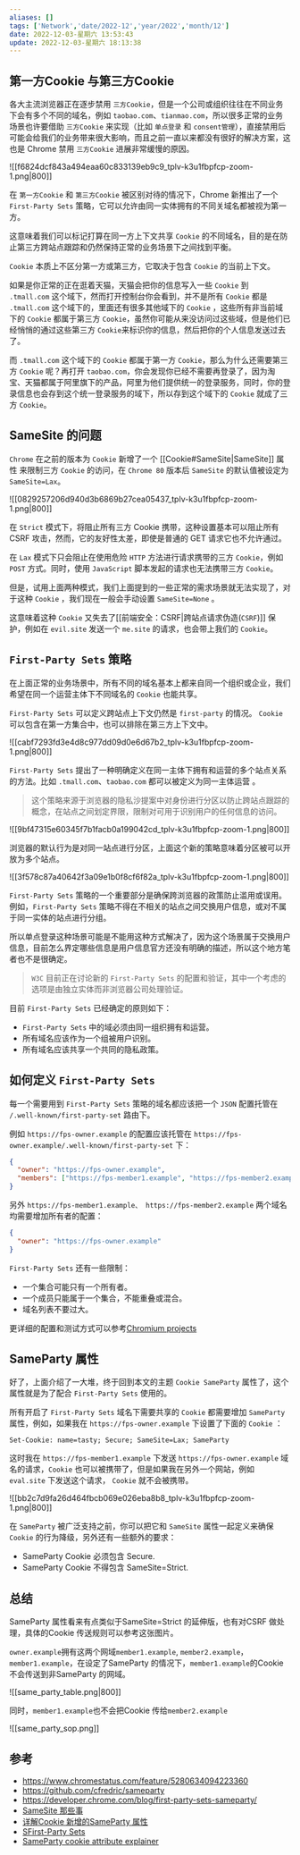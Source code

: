```yaml
---
aliases: []
tags: ['Network','date/2022-12','year/2022','month/12']
date: 2022-12-03-星期六 13:53:43
update: 2022-12-03-星期六 18:13:38
---
```


## 第一方Cookie 与第三方Cookie

各大主流浏览器正在逐步禁用 `三方Cookie`，但是一个公司或组织往往在不同业务下会有多个不同的域名，例如 `taobao.com`、`tianmao.com`，所以很多正常的业务场景也许要借助 `三方Cookie` 来实现（比如 `单点登录` 和 `consent管理`），直接禁用后可能会给我们的业务带来很大影响，而且之前一直以来都没有很好的解决方案，这也是 Chrome 禁用 `三方Cookie` 进展非常缓慢的原因。

![[f6824dcf843a494eaa60c833139eb9c9_tplv-k3u1fbpfcp-zoom-1.png|800]]

在 `第一方Cookie` 和 `第三方Cookie` 被区别对待的情况下，Chrome 新推出了一个 `First-Party Sets` 策略，它可以允许由同一实体拥有的不同关域名都被视为第一方。

这意味着我们可以标记打算在同一方上下文共享 `Cookie` 的不同域名，目的是在防止第三方跨站点跟踪和仍然保持正常的业务场景下之间找到平衡。

`Cookie` 本质上不区分第一方或第三方，它取决于包含 `Cookie` 的当前上下文。

如果是你正常的正在逛着天猫，天猫会把你的信息写入一些 `Cookie` 到 `.tmall.com` 这个域下，然而打开控制台你会看到，并不是所有 `Cookie` 都是 `.tmall.com` 这个域下的，里面还有很多其他域下的 `Cookie` ，这些所有非当前域下的 `Cookie` 都属于第三方 `Cookie`，虽然你可能从来没访问过这些域，但是他们已经悄悄的通过这些第三方 `Cookie`来标识你的信息，然后把你的个人信息发送过去了。

而 `.tmall.com` 这个域下的 `Cookie` 都属于第一方 `Cookie`，那么为什么还需要第三方 `Cookie` 呢？再打开 `taobao.com`，你会发现你已经不需要再登录了，因为淘宝、天猫都属于阿里旗下的产品，阿里为他们提供统一的登录服务，同时，你的登录信息也会存到这个统一登录服务的域下，所以存到这个域下的 `Cookie` 就成了三方 `Cookie`。

## SameSite 的问题

`Chrome` 在之前的版本为 `Cookie` 新增了一个 [[Cookie#SameSite|SameSite]] 属性 来限制三方 `Cookie` 的访问，在 `Chrome 80` 版本后 `SameSite` 的默认值被设定为 `SameSite=Lax`。

![[0829257206d940d3b6869b27cea05437_tplv-k3u1fbpfcp-zoom-1.png|800]]

在 `Strict` 模式下，将阻止所有三方 Cookie 携带，这种设置基本可以阻止所有 CSRF 攻击，然而，它的友好性太差，即使是普通的 GET 请求它也不允许通过。

在 `Lax` 模式下只会阻止在使用危险 `HTTP` 方法进行请求携带的三方 `Cookie`，例如 `POST` 方式。同时，使用 `JavaScript` 脚本发起的请求也无法携带三方 `Cookie`。

但是，试用上面两种模式，我们上面提到的一些正常的需求场景就无法实现了，对于这种 `Cookie` ，我们现在一般会手动设置 `SameSite=None` 。

这意味着这种 `Cookie` 又失去了[[前端安全：CSRF|跨站点请求伪造(`CSRF`)]] 保护，例如在 `evil.site` 发送一个 `me.site` 的请求，也会带上我们的 `Cookie`。

## `First-Party Sets` 策略

在上面正常的业务场景中，所有不同的域名基本上都来自同一个组织或企业，我们希望在同一个运营主体下不同域名的 `Cookie` 也能共享。

`First-Party Sets` 可以定义跨站点上下文仍然是 `first-party` 的情况。 `Cookie` 可以包含在第一方集合中，也可以排除在第三方上下文中。

![[cabf7293fd3e4d8c977dd09d0e6d67b2_tplv-k3u1fbpfcp-zoom-1.png|800]]

`First-Party Sets` 提出了一种明确定义在同一主体下拥有和运营的多个站点关系的方法。比如 `.tmall.com`、`taobao.com` 都可以被定义为同一主体运营 。

> 这个策略来源于浏览器的隐私沙提案中对身份进行分区以防止跨站点跟踪的概念，在站点之间划定界限，限制对可用于识别用户的任何信息的访问。

![[9bf47315e60345f7b1facb0a199042cd_tplv-k3u1fbpfcp-zoom-1.png|800]]

浏览器的默认行为是对同一站点进行分区，上面这个新的策略意味着分区被可以开放为多个站点。

![[3f578c87a40642f3a09e1b0f8cf6f82a_tplv-k3u1fbpfcp-zoom-1.png|800]]

`First-Party Sets` 策略的一个重要部分是确保跨浏览器的政策防止滥用或误用。例如，`First-Party Sets` 策略不得在不相关的站点之间交换用户信息，或对不属于同一实体的站点进行分组。

所以单点登录这种场景可能是不能用这种方式解决了，因为这个场景属于交换用户信息，目前怎么界定哪些信息是用户信息官方还没有明确的描述，所以这个地方笔者也不是很确定。

> `W3C` 目前正在讨论新的 `First-Party Sets` 的配置和验证，其中一个考虑的选项是由独立实体而非浏览器公司处理验证。

目前 `First-Party Sets` 已经确定的原则如下：

- `First-Party Sets` 中的域必须由同一组织拥有和运营。
- 所有域名应该作为一个组被用户识别。
- 所有域名应该共享一个共同的隐私政策。

## 如何定义 `First-Party Sets`

每一个需要用到 `First-Party Sets` 策略的域名都应该把一个 `JSON` 配置托管在 `/.well-known/first-party-set` 路由下。

例如 `https://fps-owner.example` 的配置应该托管在 `https://fps-owner.example/.well-known/first-party-set` 下：

```json
{
  "owner": "https://fps-owner.example",
  "members": ["https://fps-member1.example", "https://fps-member2.example"]
}
```

另外 `https://fps-member1.example、 https://fps-member2.example` 两个域名均需要增加所有者的配置：

```json
{
  "owner": "https://fps-owner.example"
}
```

`First-Party Sets` 还有一些限制：

- 一个集合可能只有一个所有者。
- 一个成员只能属于一个集合，不能重叠或混合。
- 域名列表不要过大。

更详细的配置和测试方式可以参考[Chromium projects](https://www.chromium.org/updates/first-party-sets)

## SameParty 属性

好了，上面介绍了一大堆，终于回到本文的主题 `Cookie SameParty` 属性了，这个属性就是为了配合 `First-Party Sets` 使用的。

所有开启了 `First-Party Sets` 域名下需要共享的 `Cookie` 都需要增加 `SameParty` 属性，例如，如果我在 `https://fps-owner.example` 下设置了下面的 `Cookie` ：

```
Set-Cookie: name=tasty; Secure; SameSite=Lax; SameParty
```

这时我在 `https://fps-member1.example` 下发送 `https://fps-owner.example` 域名的请求，`Cookie` 也可以被携带了，但是如果我在另外一个网站，例如 `eval.site` 下发送这个请求， `Cookie` 就不会被携带。

![[bb2c7d9fa26d464fbcb069e026eba8b8_tplv-k3u1fbpfcp-zoom-1.png|800]]

在 `SameParty` 被广泛支持之前，你可以把它和 `SameSite` 属性一起定义来确保 `Cookie` 的行为降级，另外还有一些额外的要求：

- SameParty Cookie 必须包含 Secure.
- SameParty Cookie 不得包含 SameSite=Strict.

## 总结

SameParty 属性看来有点类似于SameSite=Strict 的延伸版，也有对CSRF 做处理，具体的Cookie 传送规则可以参考这张图片。

`owner.example`拥有这两个网域`member1.example`, `member2.example`，`member1.example`，在设定了SameParty 的情况下，`member1.example`的Cookie 不会传送到非SameParty 的网域。

![[same_party_table.png|800]]

同时，`member1.example`也不会把Cookie 传给`member2.example`

![[same_party_sop.png]]

## 参考

- https://www.chromestatus.com/feature/5280634094223360
- https://github.com/cfredric/sameparty
- https://developer.chrome.com/blog/first-party-sets-sameparty/
- [SameSite 那些事](https://segmentfault.com/a/1190000040161207)
- [详解Cookie 新增的SameParty 属性](https://juejin.cn/post/7002011181221167118#heading-5)
- [SFirst-Party Sets](https://github.com/privacycg/first-party-sets7)
- [SameParty cookie attribute explainer](https://github.com/cfredric/sameparty)
